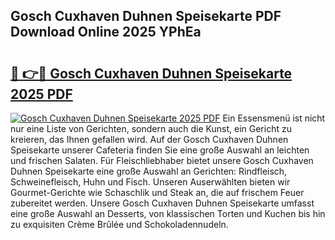 ## Gosch Cuxhaven Duhnen Speisekarte PDF Download Online 2025 YPhEa

# <h2><a href="http://gcdy3l1.nevu.top/?p=Gosch+Cuxhaven+Duhnen+Speisekarte">🔗 👉🔴 Gosch Cuxhaven Duhnen Speisekarte 2025 PDF</a></h2>

[![Gosch Cuxhaven Duhnen Speisekarte 2025 PDF](https://i.imgur.com/dBaPXMq.png)](http://gcdy3l1.nevu.top/?p=Gosch+Cuxhaven+Duhnen+Speisekarte)
Ein Essensmenü ist nicht nur eine Liste von Gerichten, sondern auch die Kunst, ein Gericht zu kreieren, das Ihnen gefallen wird. Auf der Gosch Cuxhaven Duhnen Speisekarte unserer Cafeteria finden Sie eine große Auswahl an leichten und frischen Salaten. Für Fleischliebhaber bietet unsere Gosch Cuxhaven Duhnen Speisekarte eine große Auswahl an Gerichten: Rindfleisch, Schweinefleisch, Huhn und Fisch. Unseren Auserwählten bieten wir Gourmet-Gerichte wie Schaschlik und Steak an, die auf frischem Feuer zubereitet werden. Unsere Gosch Cuxhaven Duhnen Speisekarte umfasst eine große Auswahl an Desserts, von klassischen Torten und Kuchen bis hin zu exquisiten Crème Brûlée und Schokoladennudeln.
